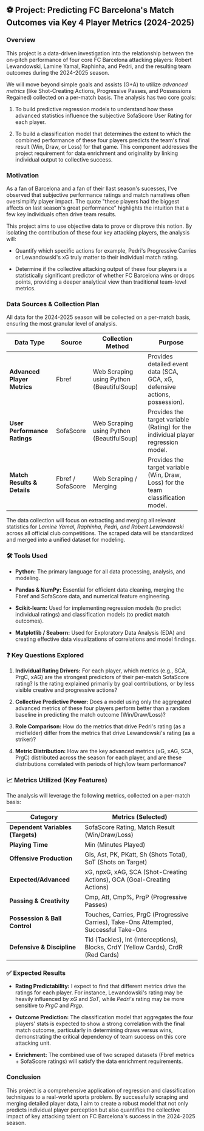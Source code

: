 ## ⚽ Project: Predicting FC Barcelona's Match Outcomes via Key 4 Player Metrics (2024-2025)

### Overview

This project is a data-driven investigation into the relationship between the on-pitch performance of four core FC Barcelona attacking players: Robert Lewandowski, Lamine Yamal, Raphinha, and Pedri, and the resulting team outcomes during the 2024-2025 season.

We will move beyond simple goals and assists (G+A) to utilize *advanced metrics* (like Shot-Creating Actions, Progressive Passes, and Possessions Regained) collected on a per-match basis. The analysis has two core goals:

1. To build predictive regression models to understand how these advanced statistics influence the subjective SofaScore User Rating for each player.

2. To build a classification model that determines the extent to which the combined performance of these four players predicts the team's final result (Win, Draw, or Loss) for that game. This component addresses the project requirement for data enrichment and originality by linking individual output to collective success.

### Motivation

As a fan of Barcelona and a fan of their llast season's sucesses, I've observed that subjective performance ratings and match narratives often oversimplify player impact. The quote "these players had the biggest affects on last season's great performance" highlights the intuition that a few key individuals often drive team results.

This project aims to use objective data to prove or disprove this notion. By isolating the contribution of these four key attacking players, the analysis will:

* Quantify which specific actions for example, Pedri's Progressive Carries or Lewandowski's xG truly matter to their individual match rating.

* Determine if the collective attacking output of these four players is a statistically significant predictor of whether FC Barcelona wins or drops points, providing a deeper analytical view than traditional team-level metrics.

### Data Sources & Collection Plan

All data for the 2024-2025 season will be collected on a per-match basis, ensuring the most granular level of analysis.

| Data Type | Source | Collection Method | Purpose | 
 | ----- | ----- | ----- | ----- | 
| **Advanced Player Metrics** | Fbref | Web Scraping using Python (BeautifulSoup) | Provides detailed event data (SCA, GCA, xG, defensive actions, possession). | 
| **User Performance Ratings** | SofaScore | Web Scraping using Python (BeautifulSoup) | Provides the target variable (Rating) for the individual player regression model. | 
| **Match Results & Details** | Fbref / SofaScore | Web Scraping / Merging | Provides the target variable (Win, Draw, Loss) for the team classification model. | 

The data collection will focus on extracting and merging all relevant statistics for *Lamine Yamal, Raphinha, Pedri, and Robert Lewandowski* across all official club competitions. The scraped data will be standardized and merged into a unified dataset for modeling.

### 🛠️ Tools Used

* **Python:** The primary language for all data processing, analysis, and modeling.

* **Pandas & NumPy:** Essential for efficient data cleaning, merging the Fbref and SofaScore data, and numerical feature engineering.

* **Scikit-learn:** Used for implementing regression models (to predict individual ratings) and classification models (to predict match outcomes).

* **Matplotlib / Seaborn:** Used for Exploratory Data Analysis (EDA) and creating effective data visualizations of correlations and model findings.

### ❓ Key Questions Explored

1. **Individual Rating Drivers:** For each player, which metrics (e.g., SCA, PrgC, xAG) are the strongest predictors of their per-match SofaScore rating? Is the rating explained primarily by goal contributions, or by less visible creative and progressive actions?

2. **Collective Predictive Power:** Does a model using only the aggregated advanced metrics of these four players perform better than a random baseline in predicting the match outcome (Win/Draw/Loss)?

3. **Role Comparison:** How do the metrics that drive Pedri's rating (as a midfielder) differ from the metrics that drive Lewandowski's rating (as a striker)?

4. **Metric Distribution:** How are the key advanced metrics (xG, xAG, SCA, PrgC) distributed across the season for each player, and are these distributions correlated with periods of high/low team performance?

### 📈 Metrics Utilized (Key Features)

The analysis will leverage the following metrics, collected on a per-match basis:

| Category | Metrics (Selected) | 
 | ----- | ----- | 
| **Dependent Variables (Targets)** | SofaScore Rating, Match Result (Win/Draw/Loss) | 
| **Playing Time** | Min (Minutes Played) | 
| **Offensive Production** | Gls, Ast, PK, PKatt, Sh (Shots Total), SoT (Shots on Target) | 
| **Expected/Advanced** | xG, npxG, xAG, SCA (Shot-Creating Actions), GCA (Goal-Creating Actions) | 
| **Passing & Creativity** | Cmp, Att, Cmp%, PrgP (Progressive Passes) | 
| **Possession & Ball Control** | Touches, Carries, PrgC (Progressive Carries), Take-Ons Attempted, Successful Take-Ons | 
| **Defensive & Discipline** | Tkl (Tackles), Int (Interceptions), Blocks, CrdY (Yellow Cards), CrdR (Red Cards) | 

### ✅ Expected Results

* **Rating Predictability:** I expect to find that different metrics drive the ratings for each player. For instance, Lewandowski's rating may be heavily influenced by *xG* and *SoT*, while *Pedri's* rating may be more sensitive to *PrgC* and *Prgp*.

* **Outcome Prediction:** The classification model that aggregates the four players' stats is expected to show a strong correlation with the final match outcome, particularly in determining draws versus wins, demonstrating the critical dependency of team success on this core attacking unit.

* **Enrichment:** The combined use of two scraped datasets (Fbref metrics + SofaScore ratings) will satisfy the data enrichment requirements.

### Conclusion

This project is a comprehensive application of regression and classification techniques to a real-world sports problem. By successfully scraping and merging detailed player data, I aim to create a robust model that not only predicts individual player perception but also quantifies the collective impact of key attacking talent on FC Barcelona's success in the 2024-2025 season.
